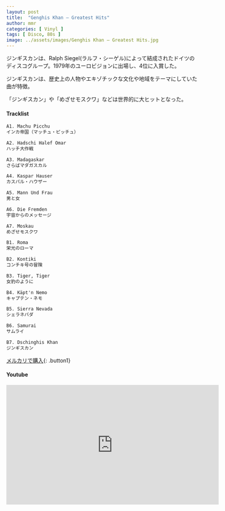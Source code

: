 ```yaml
---
layout: post
title:  "Genghis Khan – Greatest Hits"
author: mmr
categories: [ Vinyl ]
tags: [ Disco, 80s ]
image: ../assets/images/Genghis Khan – Greatest Hits.jpg
---
```


ジンギスカンは、Ralph Siegel(ラルフ・シーゲル)によって結成されたドイツのディスコグループ。1979年のユーロビジョンに出場し、4位に入賞した。

ジンギスカンは、歴史上の人物やエキゾチックな文化や地域をテーマにしていた曲が特徴。

「ジンギスカン」や「めざせモスクワ」などは世界的に大ヒットとなった。

#### Tracklist
```md
A1. Machu Picchu 
インカ帝国（マッチュ・ピッチュ）

A2. Hadschi Halef Omar 
ハッチ大作戦

A3. Madagaskar 
さらばマダガスカル

A4. Kaspar Hauser 
カスパル・ハウザー

A5. Mann Und Frau 
男と女

A6. Die Fremden
宇宙からのメッセージ

A7. Moskau 
めざせモスクワ

B1. Roma
栄光のローマ

B2. Kontiki
コンチキ号の冒険

B3. Tiger, Tiger
女豹のように

B4. Käpt'n Nemo
キャプテン・ネモ

B5. Sierra Nevada
シェラネバダ

B6. Samurai
サムライ

B7. Dschinghis Khan
ジンギスカン
```

[メルカリで購入](https://jp.mercari.com/item/m50480268934?afid=6142608987){: .button1}

#### Youtube 
<iframe width="560" height="315" src="https://www.youtube.com/embed/_WR4rNmy9mo?si=PwaouexbBOavPabb" title="YouTube video player" frameborder="0" allow="accelerometer; autoplay; clipboard-write; encrypted-media; gyroscope; picture-in-picture; web-share" referrerpolicy="strict-origin-when-cross-origin" allowfullscreen></iframe>